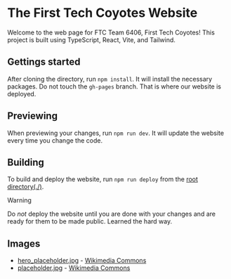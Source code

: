 # The First Tech Coyotes Website

Welcome to the web page for FTC Team 6406, First Tech Coyotes!
This project is built using TypeScript, React, Vite, and Tailwind.

## Gettings started

After cloning the directory, run `npm install`. It will install the necessary packages.
Do not touch the `gh-pages` branch. That is where our website is deployed.

## Previewing

When previewing your changes, run `npm run dev`. It will update the website every time you change the code.

## Building

To build and deploy the website, run `npm run deploy` from the [root directory(./)](./).

> [!Warning]
> Do _not_ deploy the website until you are done with your changes and are ready for them to be made public.
> Learned the hard way.

## Images

- [hero_placeholder.jpg](/public/assets/hero_placeholder.jpg.jpg) - [Wikimedia Commons](<https://commons.wikimedia.org/wiki/File:Man_Atop_A_Mountain_(187811195).jpeg>)
- [placeholder.jpg](/public/assets/gallery/place_holder.jpg) - [Wikimedia Commons](https://commons.wikimedia.org/wiki/File:Daniel-sessler-hVXywJklGU0-unsplash.jpg)
